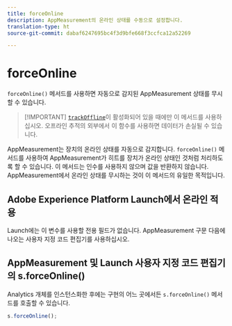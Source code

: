 ```yaml
---
title: forceOnline
description: AppMeasurement의 온라인 상태를 수동으로 설정합니다.
translation-type: ht
source-git-commit: dabaf6247695bc4f3d9bfe668f3ccfca12a52269

---
```



# forceOnline

`forceOnline()` 메서드를 사용하면 자동으로 감지된 AppMeasurement 상태를 무시할 수 있습니다.

>[!IMPORTANT] [`trackOffline`](../config-vars/trackoffline.md)이 활성화되어 있을 때에만 이 메서드를 사용하십시오. 오프라인 추적의 외부에서 이 함수를 사용하면 데이터가 손실될 수 있습니다.

AppMeasurement는 장치의 온라인 상태를 자동으로 감지합니다. `forceOnline()` 메서드를 사용하여 AppMeasurement가 히트를 장치가 온라인 상태인 것처럼 처리하도록 할 수 있습니다. 이 메서드는 인수를 사용하지 않으며 값을 반환하지 않습니다. AppMeasurement에서 온라인 상태를 무시하는 것이 이 메서드의 유일한 목적입니다.

## Adobe Experience Platform Launch에서 온라인 적용

Launch에는 이 변수를 사용할 전용 필드가 없습니다. AppMeasurement 구문 다음에 나오는 사용자 지정 코드 편집기를 사용하십시오.

## AppMeasurement 및 Launch 사용자 지정 코드 편집기의 s.forceOnline()

Analytics 개체를 인스턴스화한 후에는 구현의 어느 곳에서든 `s.forceOnline()` 메서드를 호출할 수 있습니다.

```js
s.forceOnline();
```
